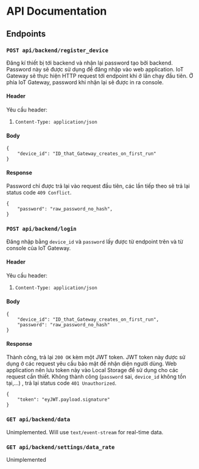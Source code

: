 # API Documentation
## Endpoints
### `POST api/backend/register_device`
Đăng kí thiết bị tới backend và nhận lại password tạo bởi backend. Password này sẽ được sử dụng để đăng nhập vào web application.
IoT Gateway sẽ thực hiện HTTP request tới endpoint khi ở lần chạy đầu tiên. Ở phía IoT Gateway, password khi nhận lại sẽ được in ra console.
#### **Header**
Yêu cầu header:
1. `Content-Type: application/json`
#### **Body**
```
{
	"device_id": "ID_that_Gateway_creates_on_first_run"
}
```
#### **Response**
Password chỉ được trả lại vào request đầu tiên, các lần tiếp theo sẽ trả lại status code `409 Conflict`.
```
{
	"password": "raw_password_no_hash",
}
```
### `POST api/backend/login`
Đăng nhập bằng `device_id` và `password` lấy được từ endpoint trên và từ console của IoT Gateway.
#### **Header**
Yêu cầu header:
1. `Content-Type: application/json`
#### **Body**
```
{
	"device_id": "ID_that_Gateway_creates_on_first_run",
	"password": "raw_password_no_hash"
}
```
#### **Response**
Thành công, trả lại `200 OK` kèm một JWT token.
JWT token này được sử dụng ở các request yêu cầu bảo mật để nhận diện người dùng. Web application nên lưu token này vào Local Storage để sử dụng cho các request cần thiết.
Không thành công (`password` sai, `device_id` không tồn tại,...) , trả lại status code `401 Unauthorized`.
```
{
	"token": "eyJWT.payload.signature"
}
```
### `GET api/backend/data`
Unimplemented. Will use `text/event-stream` for real-time data.
### `GET api/backend/settings/data_rate`
Unimplemented